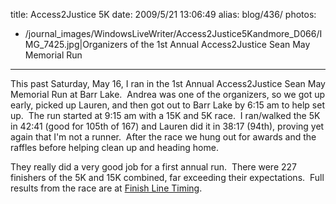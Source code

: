 title: Access2Justice 5K
date: 2009/5/21 13:06:49
alias: blog/436/
photos:
- /journal_images/WindowsLiveWriter/Access2Justice5Kandmore_D066/IMG_7425.jpg|Organizers of the 1st Annual Access2Justice Sean May Memorial Run
---
This past Saturday, May 16, I ran in the 1st Annual Access2Justice Sean May Memorial Run at Barr Lake.  Andrea was one of the organizers, so we got up early, picked up Lauren, and then got out to Barr Lake by 6:15 am to help set up.  The run started at 9:15 am with a 15K and 5K race.  I ran/walked the 5K in 42:41 (good for 105th of 167) and Lauren did it in 38:17 (94th), proving yet again that I'm not a runner.  After the race we hung out for awards and the raffles before helping clean up and heading home.

They really did a very good job for a first annual run.  There were 227 finishers of the 5K and 15K combined, far exceeding their expectations.  Full results from the race are at [Finish Line Timing](http://www.finishlinetiming.com/results/races/2009/access2justice/2009_access2justice.html).